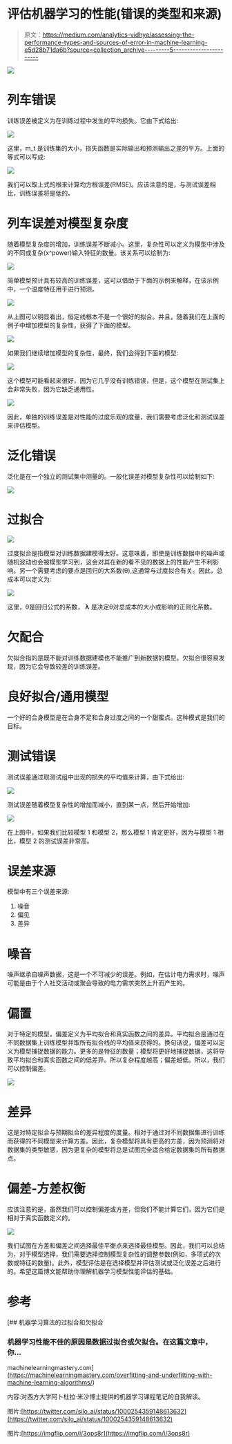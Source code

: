 # 评估机器学习的性能(错误的类型和来源)

> 原文：<https://medium.com/analytics-vidhya/assessing-the-performance-types-and-sources-of-error-in-machine-learning-e5d28b71da6b?source=collection_archive---------5----------------------->

![](img/cf39e1cb607370656d5cf975a9b3003c.png)

# **列车错误**

训练误差被定义为在训练过程中发生的平均损失。它由下式给出:

![](img/c6da733e20d85eb673c9c17985522995.png)

这里，m_t 是训练集的大小，损失函数是实际输出和预测输出之差的平方。上面的等式可以写成:

![](img/752545778419c2bffbd0ac5229671a71.png)

我们可以取上式的根来计算均方根误差(RMSE)。应该注意的是，与测试误差相比，训练误差将是低的。

# **列车误差对模型复杂度**

随着模型复杂度的增加，训练误差不断减小。这里，复杂性可以定义为模型中涉及的不同或复杂(x^power)输入特征的数量。该关系可以绘制为:

![](img/ec41665e2f71a01510f627a264cf87b2.png)

简单模型预计具有较高的训练误差，这可以借助于下面的示例来解释，在该示例中，一个温度特征用于进行预测。

![](img/89ef8bc1fdb8db9b08f6e43f240bb59d.png)

从上图可以明显看出，恒定线根本不是一个很好的拟合。并且，随着我们在上面的例子中增加模型的复杂性，获得了下面的模型。

![](img/f73a6a5abdc90bcf3fb409e73dd1778c.png)

如果我们继续增加模型的复杂性，最终，我们会得到下面的模型:

![](img/dfd2964d45bfde765d4a39ea528e8fae.png)

这个模型可能看起来很好，因为它几乎没有训练错误，但是，这个模型在测试集上会非常失败，因为它缺乏通用性。

![](img/5e2b8ecb6896057902e9b6da73223fbd.png)

因此，单独的训练误差是对性能的过度乐观的度量，我们需要考虑泛化和测试误差来评估模型。

# **泛化错误**

泛化是在一个独立的测试集中测量的。一般化误差对模型复杂性可以绘制如下:

![](img/c89c687048ef66bb7ed32e69f85028fe.png)

# **过拟合**

![](img/87721113084ea838b74c84ffdd685436.png)

过度拟合是指模型对训练数据建模得太好。这意味着，即使是训练数据中的噪声或随机波动也会被模型学习到，这会对其在新的看不见的数据上的性能产生不利影响。另一个需要考虑的要点是回归的大系数(θ),这通常与过度拟合有关。因此，总成本可以定义为:

![](img/687d908c90167ad1b3cedf0c2655ee15.png)

这里，θ是回归公式的系数， **λ** 是决定θ对总成本的大小或影响的正则化系数。

# **欠配合**

欠拟合指的是既不能对训练数据建模也不能推广到新数据的模型。欠拟合很容易发现，因为它会导致较差的训练误差。

# **良好拟合/通用模型**

一个好的合身模型是在合身不足和合身过度之间的一个甜蜜点。这种模式是我们的目标。

# **测试错误**

测试误差通过取测试组中出现的损失的平均值来计算，由下式给出:

![](img/b29c57e9a1f816f7c51ae6d0bb5f4082.png)

测试误差随着模型复杂性的增加而减小，直到某一点，然后开始增加:

![](img/385d4ea020e6bed47f2f5e35106c2506.png)

在上图中，如果我们比较模型 1 和模型 2，那么模型 1 肯定更好，因为与模型 1 相比，模型 2 的测试误差非常高。

# **误差来源**

模型中有三个误差来源:

1.  噪音
2.  偏见
3.  差异

# **噪音**

噪声继承自噪声数据，这是一个不可减少的误差。例如，在估计电力需求时，噪声可能是由于个人社交活动或聚会导致的电力需求突然上升而产生的。

# **偏置**

对于特定的模型，偏差定义为平均拟合和真实函数之间的差异。平均拟合是通过在不同数据集上训练模型并取所有拟合线的平均值来获得的。换句话说，偏差可以定义为模型捕捉数据的能力。更多的是特征的数量；模型将更好地捕捉数据，这将导致平均拟合和真实函数之间的低差异。所以复杂程度越高；偏差越低。所以，我们可以控制偏差。

![](img/cf3f1979006714ac43a9d3f0d691d267.png)

# **差异**

这是对特定拟合与预期拟合的差异程度的度量。相对于通过对不同数据集进行训练而获得的不同模型来计算方差。因此，复杂模型将具有更高的方差，因为预测将对数据集的类型敏感，因为更复杂的模型将总是试图完全适合给定数据集的所有数据点。

# **偏差-方差权衡**

应该注意的是，虽然我们可以控制偏差或方差，但我们不能计算它们，因为它们是相对于真实函数定义的。

![](img/15740d6f9bc88bc6835ff6a947f97c4a.png)

我们试图在方差和偏差之间选择最佳平衡点来选择最佳模型。因此，我们可以总结为，对于模型选择，我们需要选择控制模型复杂性的调整参数(例如，多项式的次数或特征的数量)。此外，模型评估是在选择模型并评估测试或泛化误差之后进行的。希望这篇博文能帮助你理解机器学习模型性能评估的基础。

# 参考

[](https://machinelearningmastery.com/overfitting-and-underfitting-with-machine-learning-algorithms/) [## 机器学习算法的过拟合和欠拟合

### 机器学习性能不佳的原因是数据过拟合或欠拟合。在这篇文章中，你…

machinelearningmastery.com](https://machinelearningmastery.com/overfitting-and-underfitting-with-machine-learning-algorithms/) 

内容:对西方大学阿卜杜拉·米沙博士提供的机器学习课程笔记的自我解读。

图片:[https://twitter.com/silo_ai/status/1000254359148613632](https://twitter.com/silo_ai/status/1000254359148613632)

图片:[https://imgflip.com/i/3ops8r](https://imgflip.com/i/3ops8r)